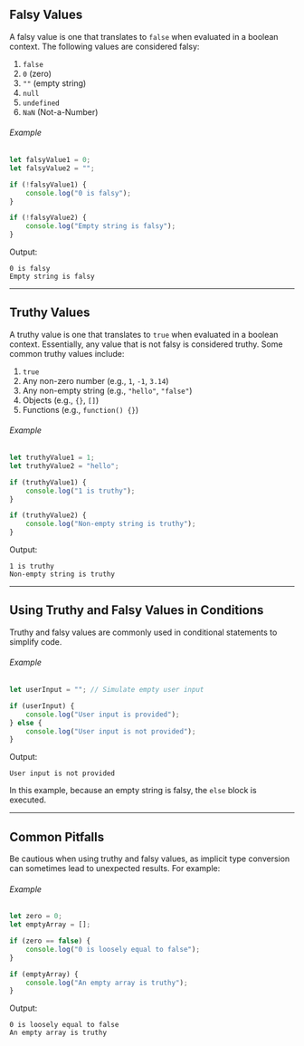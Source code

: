 
## Falsy Values
A falsy value is one that translates to `false` when evaluated in a boolean context. The following values are considered falsy:

1. `false`
2. `0` (zero)
3. `""` (empty string)
4. `null`
5. `undefined`
6. `NaN` (Not-a-Number)

###### Example
```javascript
let falsyValue1 = 0;
let falsyValue2 = "";

if (!falsyValue1) {
    console.log("0 is falsy");
}

if (!falsyValue2) {
    console.log("Empty string is falsy");
}
```
Output:
```
0 is falsy
Empty string is falsy
```

---
## Truthy Values

A truthy value is one that translates to `true` when evaluated in a boolean context. Essentially, any value that is not falsy is considered truthy. Some common truthy values include:

1. `true`
2. Any non-zero number (e.g., `1`, `-1`, `3.14`)
3. Any non-empty string (e.g., `"hello"`, `"false"`)
4. Objects (e.g., `{}`, `[]`)
5. Functions (e.g., `function() {}`)

###### Example
```javascript
let truthyValue1 = 1;
let truthyValue2 = "hello";

if (truthyValue1) {
    console.log("1 is truthy");
}

if (truthyValue2) {
    console.log("Non-empty string is truthy");
}
```
Output:
```
1 is truthy
Non-empty string is truthy
```

---
## Using Truthy and Falsy Values in Conditions
Truthy and falsy values are commonly used in conditional statements to simplify code.
###### Example
```javascript
let userInput = ""; // Simulate empty user input

if (userInput) {
    console.log("User input is provided");
} else {
    console.log("User input is not provided");
}
```
Output:
```
User input is not provided
```
In this example, because an empty string is falsy, the `else` block is executed.

---
## Common Pitfalls
Be cautious when using truthy and falsy values, as implicit type conversion can sometimes lead to unexpected results. For example:
###### Example
```javascript
let zero = 0;
let emptyArray = [];

if (zero == false) {
    console.log("0 is loosely equal to false");
}

if (emptyArray) {
    console.log("An empty array is truthy");
}
```
Output:
```
0 is loosely equal to false
An empty array is truthy
```
